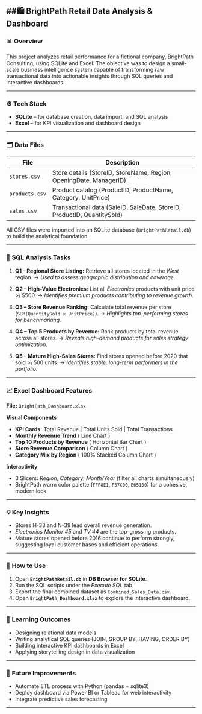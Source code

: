 ##🛍️ BrightPath Retail Data Analysis & Dashboard
---
### 📊 **Overview**

This project analyzes retail performance for a fictional company, BrightPath Consulting, using SQLite and Excel. The objective was to design a small-scale business intelligence system capable of transforming raw transactional data into actionable insights through SQL queries and interactive dashboards.

---

### ⚙️ **Tech Stack**

* **SQLite** – for database creation, data import, and SQL analysis
* **Excel** – for KPI visualization and dashboard design


---

### 🗂️ **Data Files**

| File           | Description                                                             |
| -------------- | ----------------------------------------------------------------------- |
| `stores.csv`   | Store details (StoreID, StoreName, Region, OpeningDate, ManagerID)      |
| `products.csv` | Product catalog (ProductID, ProductName, Category, UnitPrice)           |
| `sales.csv`    | Transactional data (SaleID, SaleDate, StoreID, ProductID, QuantitySold) |

All CSV files were imported into an SQLite database (`BrightPathRetail.db`) to build the analytical foundation.

---
### 🧠 **SQL Analysis Tasks**

1. **Q1 – Regional Store Listing:**
   Retrieve all stores located in the *West* region.
   → *Used to assess geographic distribution and coverage.*

2. **Q2 – High-Value Electronics:**
   List all *Electronics* products with unit price >\ $500.
   → *Identifies premium products contributing to revenue growth.*

3. **Q3 – Store Revenue Ranking:**
   Calculate total revenue per store (`SUM(QuantitySold × UnitPrice)`).
   → *Highlights top-performing stores for benchmarking.*

4. **Q4 – Top 5 Products by Revenue:**
   Rank products by total revenue across all stores.
   → *Reveals high-demand products for sales strategy optimization.*

5. **Q5 – Mature High-Sales Stores:**
   Find stores opened before 2020 that sold >\ 500 units.
   → *Identifies stable, long-term performers in the portfolio.*

---
### 📈 **Excel Dashboard Features**

**File:** `BrightPath_Dashboard.xlsx`

**Visual Components**

* **KPI Cards:** Total Revenue | Total Units Sold | Total Transactions
* **Monthly Revenue Trend** ( Line Chart )
* **Top 10 Products by Revenue** ( Horizontal Bar Chart )
* **Store Revenue Comparison** ( Column Chart )
* **Category Mix by Region** ( 100% Stacked Column Chart )

**Interactivity**

* 3 Slicers: *Region*, *Category*, *Month/Year* (filter all charts simultaneously)
* BrightPath warm color palette (`FFF8E1`, `F57C00`, `E65100`) for a cohesive, modern look

---

### 💡 **Key Insights**

* Stores H-33 and N-39 lead overall revenue generation.
* *Electronics Monitor 45* and *TV 44* are the top-grossing products.
* Mature stores opened before 2016 continue to perform strongly, suggesting loyal customer bases and efficient operations.

---

### 🚀 **How to Use**

1. Open **`BrightPathRetail.db`** in **DB Browser for SQLite**.
2. Run the SQL scripts under the *Execute SQL* tab.
3. Export the final combined dataset as `Combined_Sales_Data.csv`.
4. Open **`BrightPath_Dashboard.xlsx`** to explore the interactive dashboard.

---

### 🧭 **Learning Outcomes**

* Designing relational data models
* Writing analytical SQL queries (JOIN, GROUP BY, HAVING, ORDER BY)
* Building interactive KPI dashboards in Excel
* Applying storytelling design in data visualization

---

### 📌 **Future Improvements**

* Automate ETL process with Python (pandas + sqlite3)
* Deploy dashboard via Power BI or Tableau for web interactivity
* Integrate predictive sales forecasting

---

